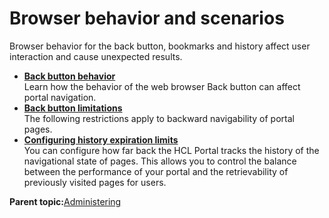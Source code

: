# Browser behavior and scenarios

Browser behavior for the back button, bookmarks and history affect user interaction and cause unexpected results.

-   **[Back button behavior](../admin-system/backbut.md)**  
Learn how the behavior of the web browser Back button can affect portal navigation.
-   **[Back button limitations](../admin-system/backbut_limit.md)**  
The following restrictions apply to backward navigability of portal pages.
-   **[Configuring history expiration limits](../admin-system/historylimit_cfg.md)**  
You can configure how far back the HCL Portal tracks the history of the navigational state of pages. This allows you to control the balance between the performance of your portal and the retrievability of previously visited pages for users.

**Parent topic:**[Administering](../admin-system/administering_parent.md)


